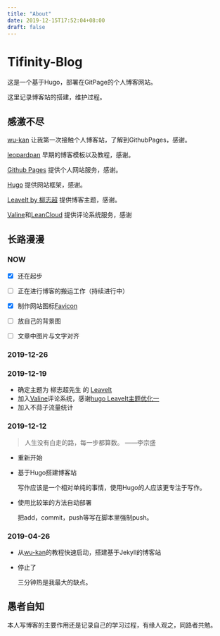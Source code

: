 ```yaml
---
title: "About"
date: 2019-12-15T17:52:04+08:00
draft: false
---
```


# Tifinity-Blog

这是一个基于Hugo，部署在GitPage的个人博客网站。

这里记录博客站的搭建，维护过程。



## 感激不尽

[wu-kan](https://wu-kan.github.io/) 让我第一次接触个人博客站，了解到GithubPages，感谢。

[leopardpan](http://baixin.io:8000/2016/10/jekyll_tutorials1/) 早期的博客模板以及教程，感谢。

[Github Pages](https://pages.github.com/) 提供个人网站服务，感谢。

[Hugo]() 提供网站框架，感谢。

[LeaveIt by 柳志超](https://themes.gohugo.io/leaveit/) 提供博客主题，感谢。

[Valine](https://valine.js.org/)和[LeanCloud](https://leancloud.cn/) 提供评论系统服务，感谢



## 长路漫漫

### NOW

- [x] 还在起步

- [ ] 正在进行博客的搬运工作（持续进行中）

- [x] 制作网站图标[Favicon](https://realfavicongenerator.net/)
  
- [ ] 放自己的背景图

- [ ] 文章中图片与文字对齐

  

### 2019-12-26



### 2019-12-19

- 确定主题为 柳志超先生 的 [LeaveIt](https://themes.gohugo.io/leaveit/) 
- 加入[Valine](https://valine.js.org/quickstart.html)评论系统，感谢[hugo LeaveIt主题优化一](https://www.jianshu.com/p/d8f0c924bc3a)
- 加入不蒜子流量统计

### 2019-12-12

> 人生没有白走的路，每一步都算数。	——李宗盛

- 重新开始

- 基于Hugo搭建博客站

  写作应该是一个相对单纯的事情，使用Hugo的人应该更专注于写作。

- 使用比较笨的方法自动部署

  把add，commit，push等写在脚本里强制push。

### 2019-04-26

- 从[wu-kan](https://wu-kan.github.io/)的教程快速启动，搭建基于Jekyll的博客站

- 停止了

  三分钟热是我最大的缺点。



## 愚者自知

本人写博客的主要作用还是记录自己的学习过程，有缘人观之，同路者共勉。